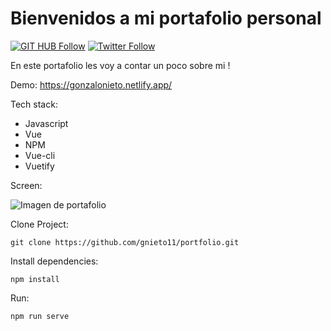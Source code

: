 # Bienvenidos a mi portafolio personal

[![GIT HUB Follow](https://img.shields.io/github/followers/gnieto11?label=1&style=social)](https://github.com/gnieto11)
[![Twitter Follow](https://img.shields.io/twitter/follow/gonzalonietot?style=social)](https://twitter.com/gonzalonietot)


En este portafolio les voy a contar un poco sobre mi !

Demo: https://gonzalonieto.netlify.app/

Tech stack:

* Javascript
* Vue
* NPM
* Vue-cli
* Vuetify

Screen: 

![Imagen de portafolio](https://raw.githubusercontent.com/gnieto11/portfolio/master/public/static/portfolio.PNG)

Clone Project:
```
git clone https://github.com/gnieto11/portfolio.git
```

Install dependencies:
```
npm install
```
Run:

```
npm run serve
```


